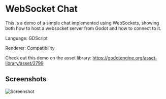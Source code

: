 # WebSocket Chat

This is a demo of a simple chat implemented using WebSockets, showing both how to host a websocket server from Godot and how to connect to it.

Language: GDScript

Renderer: Compatibility

Check out this demo on the asset library: https://godotengine.org/asset-library/asset/2799

## Screenshots

![Screenshot](screenshots/screenshot.png)
